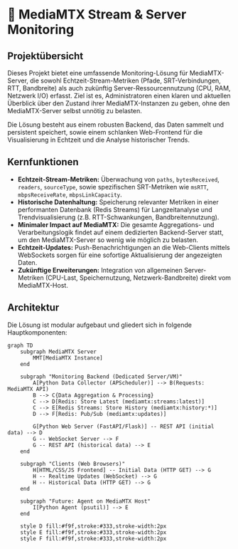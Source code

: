 # 📡 MediaMTX Stream & Server Monitoring

## Projektübersicht

Dieses Projekt bietet eine umfassende Monitoring-Lösung für MediaMTX-Server, die sowohl Echtzeit-Stream-Metriken (Pfade, SRT-Verbindungen, RTT, Bandbreite) als auch zukünftig Server-Ressourcennutzung (CPU, RAM, Netzwerk I/O) erfasst. Ziel ist es, Administratoren einen klaren und aktuellen Überblick über den Zustand ihrer MediaMTX-Instanzen zu geben, ohne den MediaMTX-Server selbst unnötig zu belasten.

Die Lösung besteht aus einem robusten Backend, das Daten sammelt und persistent speichert, sowie einem schlanken Web-Frontend für die Visualisierung in Echtzeit und die Analyse historischer Trends.

## Kernfunktionen

* **Echtzeit-Stream-Metriken:** Überwachung von `paths`, `bytesReceived`, `readers`, `sourceType`, sowie spezifischen SRT-Metriken wie `msRTT`, `mbpsReceiveRate`, `mbpsLinkCapacity`.
* **Historische Datenhaltung:** Speicherung relevanter Metriken in einer performanten Datenbank (Redis Streams) für Langzeitanalyse und Trendvisualisierung (z.B. RTT-Schwankungen, Bandbreitennutzung).
* **Minimaler Impact auf MediaMTX:** Die gesamte Aggregations- und Verarbeitungslogik findet auf einem dedizierten Backend-Server statt, um den MediaMTX-Server so wenig wie möglich zu belasten.
* **Echtzeit-Updates:** Push-Benachrichtigungen an die Web-Clients mittels WebSockets sorgen für eine sofortige Aktualisierung der angezeigten Daten.
* **Zukünftige Erweiterungen:** Integration von allgemeinen Server-Metriken (CPU-Last, Speichernutzung, Netzwerk-Bandbreite) direkt vom MediaMTX-Host.

## Architektur

Die Lösung ist modular aufgebaut und gliedert sich in folgende Hauptkomponenten:

```mermaid
graph TD
    subgraph MediaMTX Server
        MMT[MediaMTX Instance]
    end

    subgraph "Monitoring Backend (Dedicated Server/VM)"
        A[Python Data Collector (APScheduler)] --> B(Requests: MediaMTX API)
        B --> C{Data Aggregation & Processing}
        C --> D[Redis: Store Latest (mediamtx:streams:latest)]
        C --> E[Redis Streams: Store History (mediamtx:history:*)]
        D --> F[Redis: Pub/Sub (mediamtx:updates)]

        G[Python Web Server (FastAPI/Flask)] -- REST API (initial data) --> D
        G -- WebSocket Server --> F
        G -- REST API (historical data) --> E
    end

    subgraph "Clients (Web Browsers)"
        H[HTML/CSS/JS Frontend] -- Initial Data (HTTP GET) --> G
        H -- Realtime Updates (WebSocket) --> G
        H -- Historical Data (HTTP GET) --> G
    end

    subgraph "Future: Agent on MediaMTX Host"
        I[Python Agent (psutil)] --> E
    end

    style D fill:#f9f,stroke:#333,stroke-width:2px
    style E fill:#f9f,stroke:#333,stroke-width:2px
    style F fill:#f9f,stroke:#333,stroke-width:2px
```
